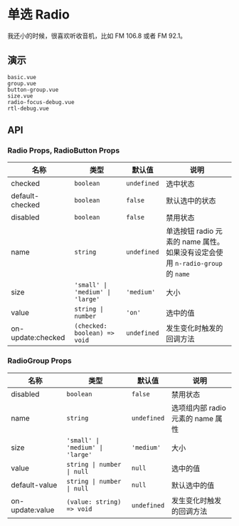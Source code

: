 # 单选 Radio

<!--single-column-->

我还小的时候，很喜欢听收音机，比如 FM 106.8 或者 FM 92.1。

## 演示

```demo
basic.vue
group.vue
button-group.vue
size.vue
radio-focus-debug.vue
rtl-debug.vue
```

## API

### Radio Props, RadioButton Props

| 名称 | 类型 | 默认值 | 说明 |
| --- | --- | --- | --- |
| checked | `boolean` | `undefined` | 选中状态 |
| default-checked | `boolean` | `false` | 默认选中的状态 |
| disabled | `boolean` | `false` | 禁用状态 |
| name | `string` | `undefined` | 单选按钮 radio 元素的 name 属性。如果没有设定会使用 `n-radio-group` 的 `name` |
| size | `'small' \| 'medium' \| 'large'` | `'medium'` | 大小 |
| value | `string \| number` | `'on'` | 选中的值 |
| on-update:checked | `(checked: boolean) => void` | `undefined` | 发生变化时触发的回调方法 |

### RadioGroup Props

| 名称 | 类型 | 默认值 | 说明 |
| --- | --- | --- | --- |
| disabled | `boolean` | `false` | 禁用状态 |
| name | `string` | `undefined` | 选项组内部 radio 元素的 name 属性 |
| size | `'small' \| 'medium' \| 'large'` | `'medium'` | 大小 |
| value | `string \| number \| null` | `null` | 选中的值 |
| default-value | `string \| number \| null` | `null` | 默认选中的值 |
| on-update:value | `(value: string) => void` | `undefined` | 发生变化时触发的回调方法 |
